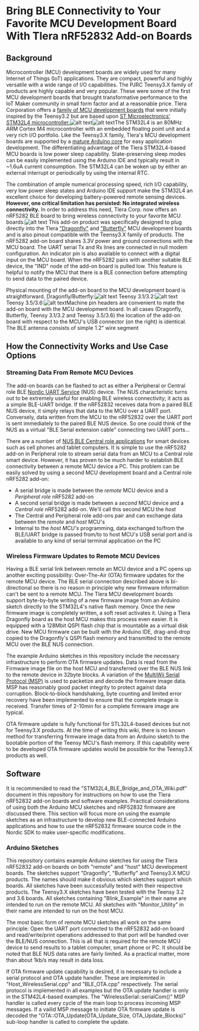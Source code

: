 # Bring BLE Connectivity to Your Favorite MCU Development Board With Tlera nRF52832 Add-on Boards

## Background
Microcontroller (MCU) development boards are widely used for many Internet of Things (IoT) applications. They are compact, powerful and highly versatile with a wide range of I/O capabilities. The PJRC Teensy3.X family of products are highly capable and very popular. These were some of the first MCU development boards that brought transformative performance to the IoT Maker community in small form factor and at a reasonable price. Tlera Corporation offers a [family of MCU development boards](https://www.tindie.com/stores/TleraCorp/) that were initially inspired by the Teensy3.2 but are based upon [ST Microelectronics' STM32L4 microcontroller.](http://www.st.com/content/ccc/resource/technical/document/reference_manual/02/35/09/0c/4f/f7/40/03/DM00083560.pdf/files/DM00083560.pdf/jcr:content/translations/en.DM00083560.pdf)![alt text](https://user-images.githubusercontent.com/5760946/35936194-677fc7dc-0bf7-11e8-8aba-164e4539fc1b.png)![alt text](https://user-images.githubusercontent.com/5760946/35936276-9dd7b4b6-0bf7-11e8-9f23-42b35ff0d7db.png)The STM32L4 is an 80MHz ARM Cortex M4 microcontroller with an embedded floating point unit and a very rich I/O portfolio. Like the Teensy3.X family, Tlera's MCU development boards are supported by a [mature Arduino core](https://github.com/GrumpyOldPizza/arduino-STM32L4) for easy application development. The differentiating advantage of the Tlera STM32L4-based MCU boards is low power sleep capability. State-preserving sleep modes can be easily implemented using the Arduino IDE and typically result in ~1.6uA current consumption. The STM32L4 can be woken up by either an external interrupt or periodically by using the internal RTC.

The combination of ample numerical processing speed, rich I/O capability, very low power sleep states and Arduino IDE support make the STM32L4 an excellent choice for developing battery-powered remote sensing devices. **However, one critical limitation has persisted: No integrated wireless connectivity.** In order to address this need, Tlera Corp. now offers an nRF5282 BLE board to bring wireless connectivity to your favorite MCU boards:![alt text](https://user-images.githubusercontent.com/5760946/35936401-033b6c76-0bf8-11e8-8e20-05b05b8464fb.png) This add-on product was specifically designed to plug directly into the Tlera ["Dragonfly"](https://www.tindie.com/products/TleraCorp/dragonfly-stm32l47696-development-board/) and ["Butterfly"](https://www.tindie.com/products/TleraCorp/butterfly-stm32l433-development-board/) MCU development boards and is also pinout compatible with the Teensy3.X family of products. The nRF5282 add-on board shares 3.3V power and ground connections with the MCU board. The UART serial Tx and Rx lines are connected in null modem configuration. An indicator pin is also available to connect with a digital input on the MCU board. When the nRF5282 pairs with another suitable BLE device, the "IND" node of the add-on board is pulled low. This feature is helpful to notify the MCU that there is a BLE connection before attempting to send data to the paired device.

Physical mounting of the add-on board to the MCU development board is straightforward. Dragonfly/Butterfly:![alt text](https://user-images.githubusercontent.com/5760946/35993753-2254dba8-0cc3-11e8-9c2f-3617f0f20ac7.JPG) Teensy 3.1/3.2:![alt text](https://user-images.githubusercontent.com/5760946/36031384-71d8afc8-0d5f-11e8-8e29-d08cf735cbd2.JPG) Teensy 3.5/3.6:![alt text](https://user-images.githubusercontent.com/5760946/36032009-73147578-0d61-11e8-855f-a6f0dac4e965.JPG)Machine pin headers are convenient to mate the add-on board with the MCU development board. In all cases (Dragonfly, Butterfly, Teensy 3.1/3.2 and Teensy 3.5/3.6) the location of the add-on board with respect to the MCU's USB connector (on the right) is identical. The BLE antenna consists of simple 1.2" wire segment

## How the Connectivity Works and Use Case Options
### Streaming Data From Remote MCU Devices
The add-on boards can be flashed to act as either a Peripheral or Central role BLE [Nordic UART Service](https://infocenter.nordicsemi.com/index.jsp?topic=%2Fcom.nordic.infocenter.sdk52.v0.9.0%2Fgroup__ble__sdk__srv__nus.html) (NUS) device. The NUS characteristic turns out to be extremely useful for enabling BLE wireless connectivity; it acts as a simple BLE-UART bridge. If the nRF52832 receives data from a paired BLE NUS device, it simply relays that data to the MCU over a UART port. Conversely, data written from the MCU to the nRF52832 over the UART port is sent immediately to the paired BLE NUS device. So one could think of the NUS as a virtual "BLE Serial extension cable" connecting two UART ports... 

There are a number of [NUS BLE Central role applications](https://learn.adafruit.com/bluefruit-le-connect-for-ios/ios-setup) for smart devices such as cell phones and tablet computers. It is simple to use the nRF5282 add-on in Peripheral role to stream serial data from an MCU to a Central role smart device. However, it has proven to be much harder to establish BLE connectivity between a remote MCU device a PC. This problem can be easily solved by using a second MCU development board and a Central role nRF5282 add-on:

   * A serial bridge is made between the *remote* MCU device and a *Peripheral role* nRF5282 add-on
   * A second serial bridge is made between a *second* MCU device and a *Central role* nRF5282 add-on. We'll call this second MCU the
     *host*
   * The Central and Peripheral role add-ons pair and can exchange data between the *remote* and *host* MCU's
   * Internal to the *host MCU's* programming, data exchanged to/from the BLE/UART bridge is passed from/to to host MCU's USB serial port and is available to any kind of serial terminal application on the PC

### Wireless Firmware Updates to Remote MCU Devices
Having a BLE serial link between remote an MCU device and a PC opens up another exciting possibility: Over-The-Air (OTA) firmware updates for the remote MCU device. The BLE serial connection described above is bi-directional so there is no reason in principle why new firmware information can't be sent to a remote MCU. The Tlera MCU development boards support byte-by-byte writing of a new firmware image from an Arduino sketch directly to the STM32L4's native flash memory. Once the new firmware image is completely written, a soft reset activates it. Using a Tlera Dragonfly board as the host MCU makes this process even easier. It is equipped with a 128Mbit QSPI flash chip that is mountable as a virtual disk drive. New MCU firmware can be built with the Arduino IDE, drag-and-drop copied to the Dragonfly's QSPI flash memory and transmitted to the remote MCU over the BLE NUS connection. 

The example Arduino sketches in this repository include the necessary infrastructure to perform OTA firmware updates. Data is read from the Firmware image file on the host MCU and transferred over the BLE NUS link to the remote device in 32byte blocks. A variation of the [MultiWii Serial Protocol (MSP)](http://www.multiwii.com/wiki/index.php?title=Multiwii_Serial_Protocol) is used to packetize and decode the firmware image data. MSP has reasonably good packet integrity to protect against data corruption. Block-to-block handshaking, byte counting and limited error recovery have been implemented to ensure that the complete image is received. Transfer times of 2-10min for a complete firmware image are typical.

OTA firmware update is fully functional for STL32L4-based devices but not for Teensy3.X products. At the time of writing this wiki, there is no known method for transferring firmware image data from an Arduino sketch to the bootable portion of the Teensy MCU's flash memory. If this capability were to be developed OTA firmware updates would be possible for the Teensy3.X products as well.

## Software
It is recommended to read the "STM32L4_BLE_Bridge_and_OTA_Wiki.pdf" document in this repository for instructions on how to use the Tlera nRF52832 add-on boards and software examples. Practical considerations of using both the Arduino MCU sketches and nRF52832 firmware are discussed there. This section will focus more on using the example sketches as an infrastructure to develop new BLE-connected Arduino applications and how to use the nRF52832 firmware source code in the Nordic SDK to make user-specific modifications.

### Arduino Sketches
This repository contains example Arduino sketches for using the Tlera nRF52832 add-on boards on both "remote" and "host" MCU development boards. The sketches support "Dragonfly", "Butterfly" and Teensy3.X MCU products. The names should make it obvious which sketches support which boards. All sketches have been successfully tested with their respective products. The Teensy3.X sketches have been tested with the Teensy 3.2 and 3.6 boards. All sketches containing "Blink_Example" in their name are intended to run on the remote MCU. All sketches with "Monitor_Utility" in their name are intended to run on the host MCU.

The most basic form of remote MCU sketches all work on the same principle: Open the UART port connected to the nRF52832 add-on board and read/write/print operations addressed to that port will be handled over the BLE/NUS connection. This is all that is required for the remote MCU device to send results to a tablet computer, smart phone or PC. It should be noted that BLE NUS data rates are fairly limited. As a practical matter, more than about 1kb/s may result in data loss.

If OTA firmware update capability is desired, it is necessary to include a serial protocol and OTA update handler. These are implemnted in "Host_WirelessSerial.cpp" and "BLE_OTA.cpp" respectively. The serial protocol is implemented in all examples but the OTA update handler is only in the STM42L4-based examples. The "WirelessSerial::serialCom()" MSP handler is called every cycle of the main loop to process incoming MSP messages. If a vailid MSP message to initiate OTA firmware update is decoded the "OTA::OTA_Update(OTA_Update_Size, OTA_Update_Blocks)" sub-loop handler is called to complete the update.
